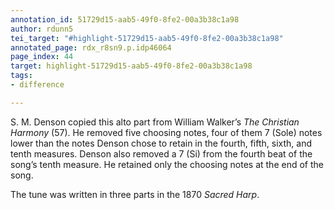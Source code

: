 ```yaml
---
annotation_id: 51729d15-aab5-49f0-8fe2-00a3b38c1a98
author: rdunn5
tei_target: "#highlight-51729d15-aab5-49f0-8fe2-00a3b38c1a98"
annotated_page: rdx_r8sn9.p.idp46064
page_index: 44
target: highlight-51729d15-aab5-49f0-8fe2-00a3b38c1a98
tags:
- difference

---
```

S. M. Denson copied this alto part from William Walker’s *The Christian Harmony* (57). He removed five choosing notes, four of them 7 (Sole) notes lower than the notes Denson chose to retain in the fourth, fifth, sixth, and tenth measures. Denson also removed a 7 (Si) from the fourth beat of the song’s tenth measure. He retained only the choosing notes at the end of the song.

The tune was written in three parts in the 1870 *Sacred Harp*.
